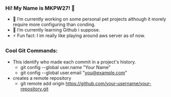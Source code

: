 
### Hi! My Name is MKPW27! 👋

 - 🔭 I’m currently working on some personal pet projects although it morely require more configuring than conding.
 - 🌱 I’m currently learning Github i suppose.
 - ⚡ Fun fact: I im really like playing around aws server as of now.

### Cool Git Commands:
- This identify who made each commit in a project's history.
   - git config --global user.name "Your Name"
   - git config --global user.email "you@example.com"
- creates a remote repository
   - git remote add origin https://github.com/your-username/your-repository.git


<!--
**MKPW27/MKPW27** is a ✨ _special_ ✨ repository because its `README.md` (this file) appears on your GitHub profile.

Here are some ideas to get you started:

- 🔭 I’m currently working on ...
- 🌱 I’m currently learning ...
- 👯 I’m looking to collaborate on ...
- 🤔 I’m looking for help with ...
- 💬 Ask me about ...
- 📫 How to reach me: ...
- 😄 Pronouns: ...
- ⚡ Fun fact: ...
-->
